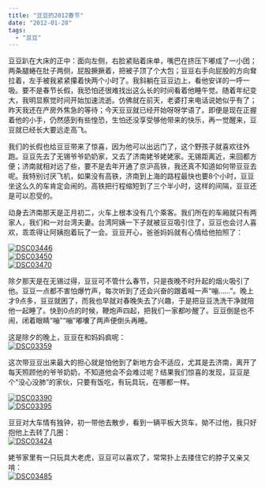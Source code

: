 ```yaml
---
title: "豆豆的2012春节"
date: "2012-01-28"
tags: 
  - "豆豆"
---
```


豆豆趴在大床的正中：面向左侧，右脸紧贴着床单，嘴巴在挤压下嘟成了一小团；两条腿蜷在肚子两侧，屁股撅撅着，把被子顶了个大包；豆豆右手向屁股的方向耷拉着，左手被我紧紧攥着快两个小时了。我斜躺在豆豆边上，看他安详的一呼一吸。要不是春节长假，我恐怕还很难找出这么长的时间看着他睡午觉。随着年纪变大，我明显察觉时间开始加速流逝。仿佛就在前天，老婆打来电话说她似乎有了；昨天我还在产房外焦急的等待；今天豆豆就已经开始呀呀学语了。即便是现在正握着他的小手，仍然感到有些惶恐，生怕还没享受够他带来的快乐，再一觉醒来，豆豆就已经长大要远走高飞。

我们的长假也给豆豆带来了惊喜，因为他可以出远门了，这个野孩子就喜欢往外跑。豆豆先去了无锡爷爷奶奶家，又去了济南姥爷姥姥家。无锡距离近，来回都方便；济南就相对远了些，要不是去年开通了京沪高铁，我还真不知道如何带豆豆去呢。我特别讨厌飞机，如果没有高铁，济南到上海的路程最快也要8个小时，豆豆坐这么久的车肯定会闹的。高铁把行程缩短到了三个半小时，这样的间隔，豆豆还是可以忍受的。

动身去济南那天是正月初二，火车上根本没有几个乘客。我们所在的车厢就只有两家人，我们和一对台湾夫妻。台湾阿姨一下子就被豆豆吸引住了，豆豆也会讨人喜欢，乖乖得让阿姨抱着玩了一会。豆豆开心，爸爸妈妈就有心情给他拍照了：

[![DSC03446](images/dsc03446_thumb.jpg "DSC03446")](http://ruanqizhen.wordpress.com/wp-content/uploads/2012/01/dsc03446.jpg)  
[![DSC03450](images/dsc03450_thumb.jpg "DSC03450")](http://ruanqizhen.wordpress.com/wp-content/uploads/2012/01/dsc03450.jpg)  
[![DSC03470](images/dsc03470_thumb.jpg "DSC03470")](http://ruanqizhen.wordpress.com/wp-content/uploads/2012/01/dsc03470.jpg)

除夕那天是在无锡过得，豆豆可不管什么春节，只是夜晚不时升起的烟火吸引了他。豆豆一点都不害怕爆竹声，每次听到了还会兴奋的跟着喊一声“嘣……”。晚上才9点多，豆豆就困了，而我也早就对春晚失去了兴趣，于是把豆豆洗洗干净就陪他一起睡了。快到0点的时候，鞭炮声四起，把我们一家都吵醒了。豆豆倒是也不闹，闭着眼睛“嘣”“嘣”嘟囔了两声便倒头再睡。

这是除夕的晚上，豆豆在和妈妈疯呢：  
[![DSC03359](images/dsc03359_thumb.jpg "DSC03359")](http://ruanqizhen.wordpress.com/wp-content/uploads/2012/01/dsc03359.jpg)

这次带豆豆出来最大的担心就是怕他到了新地方会不适应，尤其是去济南，离开了每天照顾他的爷爷奶奶，不知道他会不会难过呢？结果我们惊喜的发现，豆豆是个“没心没肺”的家伙，只要有饭吃，有玩具玩，在哪都一样。

[![DSC03390](images/dsc03390_thumb.jpg "DSC03390")](http://ruanqizhen.wordpress.com/wp-content/uploads/2012/01/dsc03390.jpg)  
[![DSC03395](images/dsc03395_thumb.jpg "DSC03395")](http://ruanqizhen.wordpress.com/wp-content/uploads/2012/01/dsc03395.jpg)

豆豆对大车情有独钟，初一带他去散步，看到一辆平板大货车，拗不过他，我只好抱他上去转了几圈：  
[![DSC03424](images/dsc03424_thumb.jpg "DSC03424")](http://ruanqizhen.wordpress.com/wp-content/uploads/2012/01/dsc03424.jpg)

姥爷家里有一只玩具大老虎，豆豆可以喜欢了，常常扑上去搂住它的脖子又亲又啃：  
[![DSC03485](images/dsc03485_thumb.jpg "DSC03485")](http://ruanqizhen.wordpress.com/wp-content/uploads/2012/01/dsc03485.jpg)
